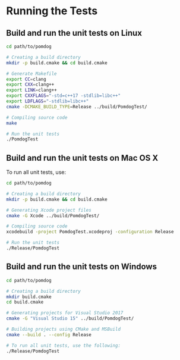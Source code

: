 # Running the Tests

## Build and run the unit tests on Linux

```sh
cd path/to/pomdog

# Creating a build directory
mkdir -p build.cmake && cd build.cmake

# Generate Makefile
export CC=clang
export CXX=clang++
export LINK=clang++
export CXXFLAGS="-std=c++17 -stdlib=libc++"
export LDFLAGS="-stdlib=libc++"
cmake -DCMAKE_BUILD_TYPE=Release ../build/PomdogTest/

# Compiling source code
make

# Run the unit tests
./PomdogTest        
```

## Build and run the unit tests on Mac OS X

To run all unit tests, use:

```sh
cd path/to/pomdog

# Creating a build directory
mkdir -p build.cmake && cd build.cmake

# Generating Xcode project files
cmake -G Xcode ../build/PomdogTest/

# Compiling source code
xcodebuild -project PomdogTest.xcodeproj -configuration Release

# Run the unit tests
./Release/PomdogTest
```

## Build and run the unit tests on Windows

```sh
cd path/to/pomdog

# Creating a build directory
mkdir build.cmake
cd build.cmake

# Generating projects for Visual Studio 2017
cmake -G "Visual Studio 15" ../build/PomdogTest/

# Building projects using CMake and MSBuild
cmake --build . --config Release

# To run all unit tests, use the following:
./Release/PomdogTest
```
